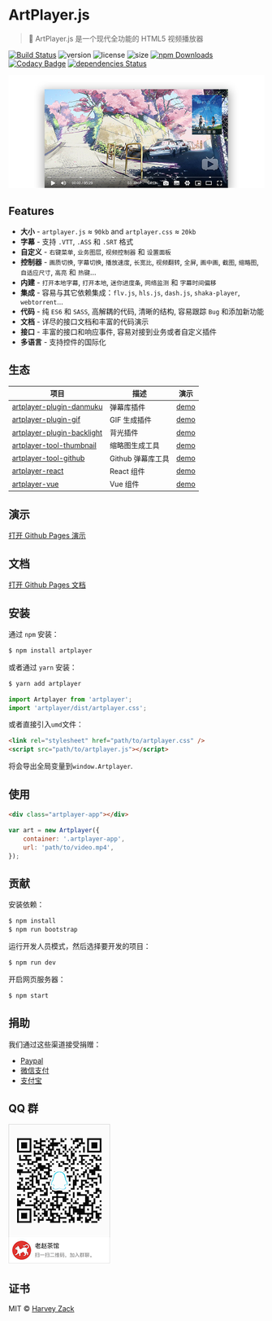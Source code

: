 # ArtPlayer.js

> :art: ArtPlayer.js 是一个现代全功能的 HTML5 视频播放器

[![Build Status](https://www.travis-ci.org/zhw2590582/ArtPlayer.svg?branch=master)](https://www.travis-ci.org/zhw2590582/ArtPlayer)
![version](https://badgen.net/npm/v/artplayer)
![license](https://badgen.net/npm/license/artplayer)
![size](https://badgen.net/bundlephobia/minzip/artplayer)
[![npm Downloads](https://img.shields.io/npm/dt/artplayer.svg)](https://www.npmjs.com/package/artplayer)
[![Codacy Badge](https://api.codacy.com/project/badge/Grade/354e9953b70a4791a5a46194d587c707)](https://www.codacy.com/app/zhw2590582/ArtPlayer?utm_source=github.com&utm_medium=referral&utm_content=zhw2590582/ArtPlayer&utm_campaign=Badge_Grade)
[![dependencies Status](https://david-dm.org/zhw2590582/artplayer/status.svg)](https://david-dm.org/zhw2590582/artplayer)

![Screenshot](./images/screenshot.png)

## Features

-   <b>大小</b> - `artplayer.js` ≈ `90kb` and `artplayer.css` ≈ `20kb`
-   <b>字幕</b> - 支持 `.VTT`, `.ASS` 和 `.SRT` 格式
-   <b>自定义</b> - `右键菜单`, `业务图层`, `视频控制器` 和 `设置面板`
-   <b>控制器</b> - `画质切换`, `字幕切换`, `播放速度`, `长宽比`, `视频翻转`, `全屏`, `画中画`, `截图`, `缩略图`, `自适应尺寸`, `高亮` 和 `热键`...
-   <b>内建</b> - `打开本地字幕`, `打开本地`, `迷你进度条`, `网络监测` 和 `字幕时间偏移`
-   <b>集成</b> - 容易与其它依赖集成：`flv.js`, `hls.js`, `dash.js`, `shaka-player`, `webtorrent`...
-   <b>代码</b> - 纯 `ES6` 和 `SASS`, 高解耦的代码, 清晰的结构, 容易跟踪 `Bug` 和添加新功能
-   <b>文档</b> - 详尽的接口文档和丰富的代码演示
-   <b>接口</b> - 丰富的接口和响应事件, 容易对接到业务或者自定义插件
-   <b>多语言</b> - 支持控件的国际化

## 生态

| 项目                                                                                                                  | 描述              | 演示                                                                                                                                        |
| --------------------------------------------------------------------------------------------------------------------- | ----------------- | ------------------------------------------------------------------------------------------------------------------------------------------- |
| [artplayer-plugin-danmuku](https://github.com/zhw2590582/ArtPlayer/tree/master/packages/artplayer-plugin-danmuku)     | 弹幕库插件        | [demo](https://artplayer.org/?libs=.%2Funcompiled%2Fartplayer-plugin-danmuku.js&example=danmuku)                                            |
| [artplayer-plugin-gif](https://github.com/zhw2590582/ArtPlayer/tree/master/packages/artplayer-plugin-gif)             | GIF 生成插件      | [demo](https://artplayer.org/?libs=.%2Funcompiled%2Fartplayer-plugin-gif.js&example=gif)                                                    |
| [artplayer-plugin-backlight](https://github.com/zhw2590582/ArtPlayer/tree/master/packages/artplayer-plugin-backlight) | 背光插件          | [demo](https://artplayer.org/?libs=.%2Funcompiled%2Fartplayer-plugin-backlight.js&example=backlight)                                        |
| [artplayer-tool-thumbnail](https://github.com/zhw2590582/ArtPlayer/tree/master/packages/artplayer-tool-thumbnail)     | 缩略图生成工具    | [demo](https://artplayer.org/?libs=.%2Funcompiled%2Fartplayer-tool-thumbnail.js&example=thumbnail)                                          |
| [artplayer-tool-github](https://github.com/zhw2590582/ArtPlayer/tree/master/packages/artplayer-tool-github)           | Github 弹幕库工具 | [demo](https://artplayer.org/?libs=.%2Funcompiled%2Fartplayer-tool-github.js%0A.%2Funcompiled%2Fartplayer-plugin-danmuku.js&example=github) |  |
| [artplayer-react](https://github.com/zhw2590582/ArtPlayer/tree/master/packages/artplayer-react)                       | React 组件        | [demo](https://codesandbox.io/s/n74859y9rl)                                                                                                 |
| [artplayer-vue](https://github.com/zhw2590582/ArtPlayer/tree/master/packages/artplayer-vue)                           | Vue 组件          | [demo](https://codesandbox.io/s/6z76lm109n)                                                                                                 |

## 演示

[打开 Github Pages 演示](https://artplayer.org/)

## 文档

[打开 Github Pages 文档](https://artplayer.org/document)

## 安装

通过 `npm` 安装：

```bash
$ npm install artplayer
```

或者通过 `yarn` 安装：

```bash
$ yarn add artplayer
```

```js
import Artplayer from 'artplayer';
import 'artplayer/dist/artplayer.css';
```

或者直接引入`umd`文件：

```html
<link rel="stylesheet" href="path/to/artplayer.css" />
<script src="path/to/artplayer.js"></script>
```

将会导出全局变量到`window.Artplayer`.

## 使用

```html
<div class="artplayer-app"></div>
```

```js
var art = new Artplayer({
    container: '.artplayer-app',
    url: 'path/to/video.mp4',
});
```

## 贡献

安装依赖：

```bash
$ npm install
$ npm run bootstrap
```

运行开发人员模式，然后选择要开发的项目：

```bash
$ npm run dev
```

开启网页服务器：

```bash
$ npm start
```

## 捐助

我们通过这些渠道接受捐赠：

-   [Paypal](https://www.paypal.me/harveyzack)
-   [微信支付](./images/wechatpay.jpg)
-   [支付宝](./images/alipay.jpg)

## QQ 群

![QQ Group](./images/qqgroup.png)

## 证书

MIT © [Harvey Zack](https://sleepy.im/)
